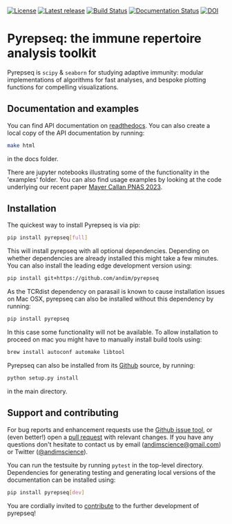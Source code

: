 [![License](https://img.shields.io/pypi/l/pyrepseq.svg)](https://github.com/andim/pyrepseq/blob/master/LICENSE)
[![Latest release](https://img.shields.io/pypi/v/pyrepseq.svg)](https://pypi.python.org/pypi/pyrepseq)
[![Build Status](https://app.travis-ci.com/andim/pyrepseq.svg?branch=main)](https://app.travis-ci.com/andim/pyrepseq)
[![Documentation Status](https://readthedocs.org/projects/pyrepseq/badge/?version=latest)](https://pyrepseq.readthedocs.io/en/latest/?badge=latest)
[![DOI](https://zenodo.org/badge/355959013.svg)](https://doi.org/10.5281/zenodo.14237373)

# Pyrepseq: the immune repertoire analysis toolkit

Pyrepseq is `scipy` & `seaborn` for studying adaptive immunity: modular implementations of algorithms for fast analyses, and bespoke plotting functions for compelling visualizations.

## Documentation and examples

You can find API documentation on [readthedocs](https://pyrepseq.readthedocs.io/en/latest/?badge=latest).
You can also create a local copy of the API documentation by running:

```bash
make html
```

in the docs folder.

There are jupyter notebooks illustrating some of the functionality in the 'examples' folder.
You can also find usage examples by looking at the code underlying our recent paper [Mayer Callan PNAS 2023](https://github.com/andim/paper_coincidences).

## Installation

The quickest way to install Pyrepseq is via pip:

```bash
pip install pyrepseq[full]
```

This will install pyrepseq with all optional dependencies. Depending on whether dependencies are already installed this might take a few minutes.
You can also install the leading edge development version using:

```bash
pip install git+https://github.com/andim/pyrepseq
```

As the TCRdist dependency on parasail is known to cause installation issues on Mac OSX, pyrepseq can also be installed without this dependency by running:

```bash
pip install pyrepseq
```

In this case some functionality will not be available.
To allow installation to proceed on mac you might have to manually install build tools using:

```bash
brew install autoconf automake libtool
```

Pyrepseq can also be installed from its [Github](https://github.com/andim/pyrepseq) source, by running:

```bash
python setup.py install
```

in the main directory.

## Support and contributing

For bug reports and enhancement requests use the [Github issue tool](http://github.com/andim/pyrepseq/issues/new), or (even better!) open a [pull request](http://github.com/andim/pyrepseq/pulls) with relevant changes.
If you have any questions don't hesitate to contact us by email (andimscience@gmail.com) or Twitter ([@andimscience](http://twitter.com/andimscience)).

You can run the testsuite by running `pytest` in the top-level directory.
Dependencies for generating testing and generating local versions of the documentation can be installed using:

```bash
pip install pyrepseq[dev]
```

You are cordially invited to [contribute](https://github.com/andim/pyrepseq/blob/master/CONTRIBUTING.md) to the further development of pyrepseq!
